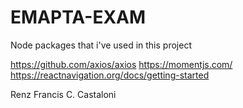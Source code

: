 # EMAPTA-EXAM

Node packages that i've used in this project

https://github.com/axios/axios
https://momentjs.com/
https://reactnavigation.org/docs/getting-started


Renz Francis C. Castaloni
